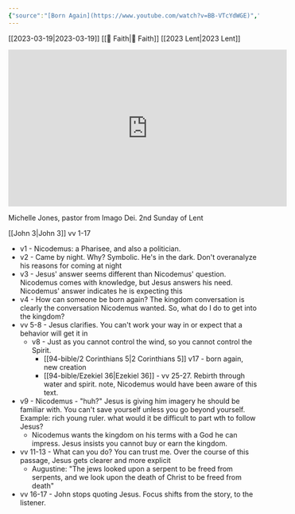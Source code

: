 ```yaml
---
{"source":"[Born Again](https://www.youtube.com/watch?v=BB-VTcYdWGE)","clipped":"2023-03-05","dg-publish":true,"grade":1,"permalink":"/2023-03-05-born-again/","dgPassFrontmatter":true}
---
```



[[2023-03-19\|2023-03-19]] [[📘 Faith\|📘 Faith]] [[2023 Lent\|2023 Lent]]

<iframe width="560" height="315" src="https://www.youtube.com/embed/BB-VTcYdWGE" title="YouTube video player" frameborder="0" allow="accelerometer; autoplay; clipboard-write; encrypted-media; gyroscope; picture-in-picture" allowfullscreen></iframe>

Michelle Jones, pastor from Imago Dei. 2nd Sunday of Lent

[[John 3\|John 3]] vv 1-17

* v1 - Nicodemus: a Pharisee, and also a politician.
* v2 - Came by night. Why? Symbolic. He's in the dark. Don't overanalyze his reasons for coming at night
* v3 - Jesus' answer seems different than Nicodemus' question. Nicodemus comes with knowledge, but Jesus answers his need. Nicodemus' answer indicates he is expecting this
* v4 - How can someone be born again? The kingdom conversation is clearly the conversation Nicodemus wanted. So, what do I do to get into the kingdom?
* vv 5-8 - Jesus clarifies. You can't work your way in or expect that a behavior will get it in
    * v8 - Just as you cannot control the wind, so you cannot control the Spirit.
        * [[94-bible/2 Corinthians 5\|2 Corinthians 5]] v17 - born again, new creation
        * [[94-bible/Ezekiel 36\|Ezekiel 36]] - vv 25-27. Rebirth through water and spirit. note, Nicodemus would have been aware of this text.
* v9 - Nicodemus - "huh?" Jesus is giving him imagery he should be familiar with. You can't save yourself unless you go beyond yourself. Example: rich young ruler. what would it be difficult to part wth to follow Jesus?
    * Nicodemus wants the kingdom on his terms with a God he can impress. Jesus insists you cannot buy or earn the kingdom.
* vv 11-13 - What can you do? You can trust me. Over the course of this passage, Jesus gets clearer and more explicit
    * Augustine: "The jews looked upon a serpent to be freed from serpents, and we look upon the death of Christ to be freed from death"
* vv 16-17 - John stops quoting Jesus. Focus shifts from the story, to the listener.

